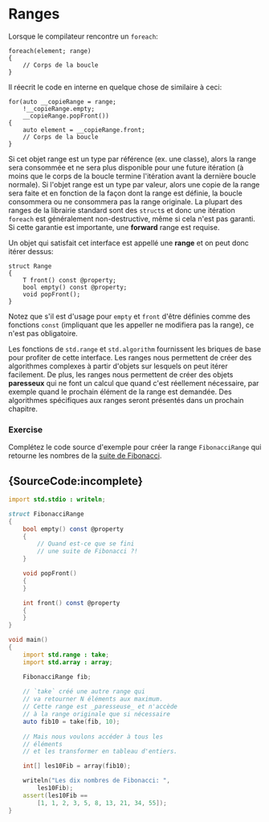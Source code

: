# Ranges

Lorsque le compilateur rencontre un `foreach`:

```
foreach(element; range)
{
    // Corps de la boucle
}
```

Il réecrit le code en interne en quelque chose de similaire à ceci:

```
for(auto __copieRange = range;
    !__copieRange.empty;
    __copieRange.popFront())
{
    auto element = __copieRange.front;
    // Corps de la boucle
}
```

Si cet objet range est un type par référence (ex. une classe), alors la range sera consommée et ne sera plus disponible pour une future itération (à moins que le corps de la boucle termine l'itération avant la dernière boucle normale). Si l'objet range est un type par valeur, alors une copie de la range sera faite et en fonction de la façon dont la range est définie, la boucle consommera ou ne consommera pas la range originale. La plupart des ranges de la librairie standard sont des `struct`s et donc une itération `foreach` est généralement non-destructive, même si cela n'est pas garanti. Si cette garantie est importante, une **forward** range est requise.

Un objet qui satisfait cet interface est appellé une **range** et on peut donc itérer dessus:

```
struct Range
{
    T front() const @property;
    bool empty() const @property;
    void popFront();
}
```
Notez que s'il est d'usage pour `empty` et `front` d'être définies comme des fonctions `const` (impliquant que les appeller ne modifiera pas la range), ce n'est pas obligatoire.

Les fonctions de `std.range` et `std.algorithm` fournissent les briques de base pour profiter de cette interface. Les ranges nous permettent de créer des algorithmes complexes à partir d'objets sur lesquels on peut itérer facilement. De plus, les ranges nous permettent de créer des objets **paresseux** qui ne font un calcul que quand c'est réellement nécessaire, par exemple quand le prochain élément de la range est demandée. Des algorithmes spécifiques aux ranges seront présentés dans un prochain chapitre.

### Exercise

Complétez le code source d'exemple pour créer la range `FibonacciRange` qui retourne les nombres de la [suite de Fibonacci](https://fr.wikipedia.org/wiki/Suite_de_Fibonacci).

## {SourceCode:incomplete}

```d
import std.stdio : writeln;

struct FibonacciRange
{
    bool empty() const @property
    {
        // Quand est-ce que se fini 
        // une suite de Fibonacci ?!
    }

    void popFront()
    {
    }

    int front() const @property
    {
    }
}

void main()
{
    import std.range : take;
    import std.array : array;

    FibonacciRange fib;
    
    // `take` créé une autre range qui
    // va retourner N éléments aux maximum.
    // Cette range est _paresseuse_ et n'accède
    // à la range originale que si nécessaire
    auto fib10 = take(fib, 10);
    
    // Mais nous voulons accéder à tous les 
    // éléments
    // et les transformer en tableau d'entiers.

    int[] les10Fib = array(fib10);

    writeln("Les dix nombres de Fibonacci: ",
        les10Fib);
    assert(les10Fib ==
        [1, 1, 2, 3, 5, 8, 13, 21, 34, 55]);
}
```
